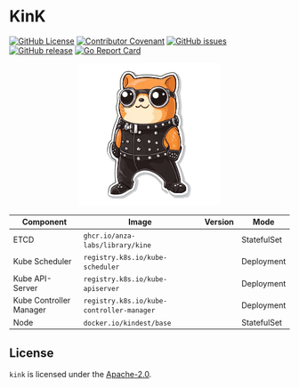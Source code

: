 # KinK

[![GitHub License](https://img.shields.io/github/license/anza-labs/kink)][license]
[![Contributor Covenant](https://img.shields.io/badge/Contributor%20Covenant-2.1-4baaaa.svg)](code_of_conduct.md)
[![GitHub issues](https://img.shields.io/github/issues/anza-labs/kink)](https://github.com/anza-labs/kink/issues)
[![GitHub release](https://img.shields.io/github/release/anza-labs/kink)](https://GitHub.com/anza-labs/kink/releases/)
[![Go Report Card](https://goreportcard.com/badge/github.com/anza-labs/kink)](https://goreportcard.com/report/github.com/anza-labs/kink)

<p align="center">
  <img src="assets/kink.png" width="256p"/>
</p>

| Component               | Image                                     | Version | Mode        |
| ----------------------- | ----------------------------------------- | ------- | ----------- |
| ETCD                    | `ghcr.io/anza-labs/library/kine`          |         | StatefulSet |
| Kube Scheduler          | `registry.k8s.io/kube-scheduler`          |         | Deployment  |
| Kube API-Server         | `registry.k8s.io/kube-apiserver`          |         | Deployment  |
| Kube Controller Manager | `registry.k8s.io/kube-controller-manager` |         | Deployment  |
| Node                    | `docker.io/kindest/base`                  |         | StatefulSet |

## License

`kink` is licensed under the [Apache-2.0][license].

<!-- Resources -->

[license]: https://github.com/anza-labs/kink/blob/main/LICENSE
